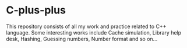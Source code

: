 # C-plus-plus
This repository consists of all my work and practice related to C++ language.
Some interesting works include Cache simulation, Library help desk, Hashing, Guessing numbers, Number format and so on...
